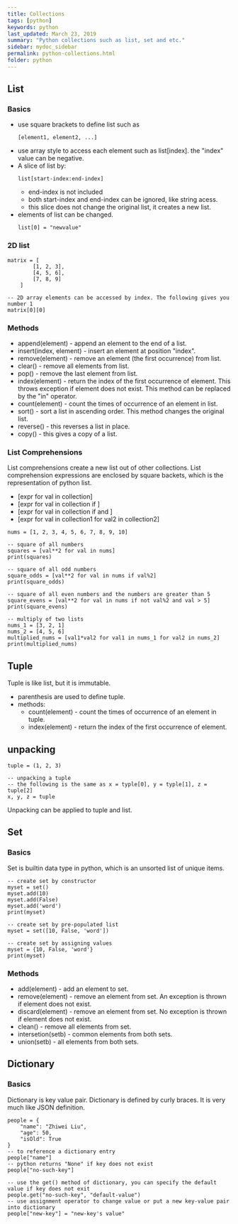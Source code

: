 ```yaml
---
title: Collections
tags: [python]
keywords: python
last_updated: March 23, 2019
summary: "Python collections such as list, set and etc."
sidebar: mydoc_sidebar
permalink: python-collections.html
folder: python
---
```


## List
### Basics
* use square brackets to define list such as
    ```text
    [element1, element2, ...]
    ```
* use array style to access each element such as list[index]. the "index" value can be negative.
* A slice of list by:
    ```text
    list[start-index:end-index]
    ``` 
    * end-index is not included
    * both start-index and end-index can be ignored, like string acess. 
    * this slice does not change the original list, it creates a new list.
* elements of list can be changed.
    ```text
    list[0] = "newvalue"
    ```
    
### 2D list
```text
matrix = [
        [1, 2, 3], 
        [4, 5, 6], 
        [7, 8, 9]
    ]
    
-- 2D array elements can be accessed by index. The following gives you number 1
matrix[0][0]
```

### Methods
* append(element) - append an element to the end of a list.
* insert(index, element) - insert an element at position "index".
* remove(element) - remove an element (the first occurrence) from list.
* clear() - remove all elements from list.
* pop() - remove the last element from list.
* index(element) - return the index of the first occurrence of element. This throws exception if element does not exist.
    This method can be replaced by the "in" operator.
* count(element) - count the times of occurrence of an element in list.
* sort() - sort a list in ascending order. This method changes the original list.
* reverse() - this reverses a list in place.
* copy() - this gives a copy of a list.

### List Comprehensions
List comprehensions create a new list out of other collections. List comprehension expressions are 
enclosed by square backets, which is the representation of python list.

* [expr for val in collection]
* [expr for val in collection if <test>]
* [expr for val in collection if <test1> and <test2>]
* [expr for val in collection1 for val2 in collection2]

```text
nums = [1, 2, 3, 4, 5, 6, 7, 8, 9, 10]

-- square of all numbers
squares = [val**2 for val in nums]
print(squares)

-- square of all odd numbers
square_odds = [val**2 for val in nums if val%2]
print(square_odds)

-- square of all even numbers and the numbers are greater than 5
square_evens = [val**2 for val in nums if not val%2 and val > 5]
print(square_evens)

-- multiply of two lists
nums_1 = [3, 2, 1]
nums_2 = [4, 5, 6]
multiplied_nums = [val1*val2 for val1 in nums_1 for val2 in nums_2]
print(multiplied_nums)
```

## Tuple

Tuple is like list, but it is immutable.

* parenthesis are used to define tuple. 
* methods: 
    * count(element) - count the times of occurrence of an element in tuple.
    * index(element) - return the index of the first occurrence of element.
    
## unpacking 
```text
tuple = (1, 2, 3)

-- unpacking a tuple
-- the following is the same as x = typle[0], y = typle[1], z = tuple[2]
x, y, z = tuple
```
Unpacking can be applied to tuple and list.

## Set
### Basics
Set is builtin data type in python, which is an unsorted list of unique items. 
```text
-- create set by constructor
myset = set()
myset.add(10)
myset.add(False)
myset.add('word')
print(myset)

-- create set by pre-populated list
myset = set([10, False, 'word'])

-- create set by assigning values
myset = {10, False, 'word'}
print(myset)
```

### Methods
* add(element) - add an element to set.
* remove(element) - remove an element from set. An exception is thrown if element does not exist.
* discard(element) - remove an element from set. No exception is thrown if element does not exist.
* clean() - remove all elements from set.
* intersetion(setb) - common elements from both sets.
* union(setb) - all elements from both sets.

## Dictionary
### Basics
Dictionary is key value pair. Dictionary is defined by curly braces. It is very much like JSON definition.
```text
people = {
    "name": "Zhiwei Liu",
    "age": 50, 
    "isOld": True
}
-- to reference a dictionary entry
people["name"]
-- python returns "None" if key does not exist
people["no-such-key"]

-- use the get() method of dictionary, you can specify the default value if key does not exit
people.get("no-such-key", "default-value")
-- use assignment operator to change value or put a new key-value pair into dictionary
people["new-key"] = "new-key's value"
```
